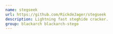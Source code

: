 ```yaml
---
name: stegseek
url: https://github.com/RickdeJager/stegseek
description: Lightning fast steghide cracker.
group: blackarch blackarch-stego
---
```

